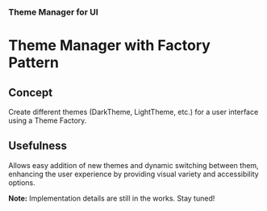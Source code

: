
###  Theme Manager for UI

# Theme Manager with Factory Pattern

## Concept

Create different themes (DarkTheme, LightTheme, etc.) for a user interface using a Theme Factory.

## Usefulness

Allows easy addition of new themes and dynamic switching between them, enhancing the user experience by providing visual variety and accessibility options.

**Note:** Implementation details are still in the works. Stay tuned!



